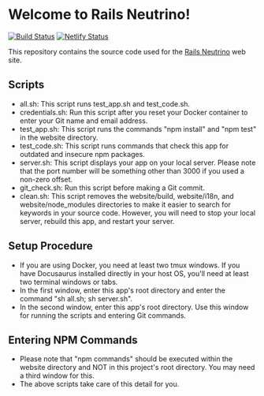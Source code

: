 # Welcome to Rails Neutrino!

[![Build Status](https://semaphoreci.com/api/v1/jhsu802701/rails-neutrino-docu/branches/master/badge.svg)](https://semaphoreci.com/jhsu802701/rails-neutrino-docu)
[![Netlify Status](https://api.netlify.com/api/v1/badges/51650aff-7aa5-4e21-9114-bb9484531303/deploy-status)](https://app.netlify.com/sites/rails-neutrino-docu/deploys)

This repository contains the source code used for the [Rails Neutrino](https://www.railsneutrino.com/) web site.

## Scripts
* all.sh: This script runs test_app.sh and test_code.sh.
* credentials.sh: Run this script after you reset your Docker container to enter your Git name and email address.
* test_app.sh: This script runs the commands "npm install" and "npm test" in the website directory.
* test_code.sh: This script runs commands that check this app for outdated and insecure npm packages.
* server.sh: This script displays your app on your local server. Please note that the port number will be something other than 3000 if you used a non-zero offset.
* git_check.sh: Run this script before making a Git commit.
* clean.sh: This script removes the website/build, website/i18n, and website/node_modules directories to make it easier to search for keywords in your source code.  However, you will need to stop your local server, rebuild this app, and restart your server.

## Setup Procedure
* If you are using Docker, you need at least two tmux windows.  If you have Docusaurus installed directly in your host OS, you'll need at least two terminal windows or tabs.
* In the first window, enter this app's root directory and enter the command "sh all.sh; sh server.sh".
* In the second window, enter this app's root directory.  Use this window for running the scripts and entering Git commands.

## Entering NPM Commands
* Please note that "npm commands" should be executed within the website directory and NOT in this project's root directory.  You may need a third window for this.
* The above scripts take care of this detail for you.

